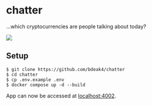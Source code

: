 # chatter

...which cryptocurrencies are people talking about today?

[![](https://bdeak.net/img/chatter.png)](https://chatter.exposed/)

## Setup

```
$ git clone https://github.com/bdeak4/chatter
$ cd chatter
$ cp .env.example .env
$ docker compose up -d --build
```

App can now be accessed at [localhost:4002](http://localhost:4002).
